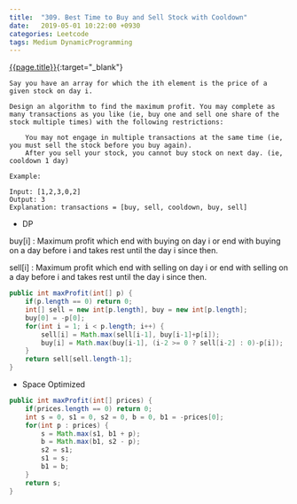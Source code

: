 ```yaml
---
title:  "309. Best Time to Buy and Sell Stock with Cooldown"
date:   2019-05-01 10:22:00 +0930
categories: Leetcode
tags: Medium DynamicProgramming
---
```


[{{page.title}}](https://leetcode.com/problems/best-time-to-buy-and-sell-stock-with-cooldown/){:target="_blank"}

    Say you have an array for which the ith element is the price of a given stock on day i.

    Design an algorithm to find the maximum profit. You may complete as many transactions as you like (ie, buy one and sell one share of the stock multiple times) with the following restrictions:

        You may not engage in multiple transactions at the same time (ie, you must sell the stock before you buy again).
        After you sell your stock, you cannot buy stock on next day. (ie, cooldown 1 day)

    Example:

    Input: [1,2,3,0,2]
    Output: 3
    Explanation: transactions = [buy, sell, cooldown, buy, sell]


* DP

buy[i] : Maximum profit which end with buying on day i or end
with buying on a day before i and takes rest until the day i since then.

sell[i] : Maximum profit which end with selling on day i or end
with selling on a day before i and takes rest until the day i since then.

```java
public int maxProfit(int[] p) {
    if(p.length == 0) return 0;
    int[] sell = new int[p.length], buy = new int[p.length];
    buy[0] = -p[0];
    for(int i = 1; i < p.length; i++) {
        sell[i] = Math.max(sell[i-1], buy[i-1]+p[i]);
        buy[i] = Math.max(buy[i-1], (i-2 >= 0 ? sell[i-2] : 0)-p[i]);
    }
    return sell[sell.length-1];
}
```

* Space Optimized

```java
public int maxProfit(int[] prices) {
    if(prices.length == 0) return 0;
    int s = 0, s1 = 0, s2 = 0, b = 0, b1 = -prices[0];
    for(int p : prices) {
        s = Math.max(s1, b1 + p);
        b = Math.max(b1, s2 - p);
        s2 = s1;
        s1 = s;
        b1 = b;
    }
    return s;
}
```
